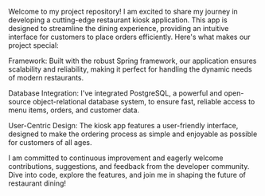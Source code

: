 Welcome to my project repository! I am excited to share my journey in developing a cutting-edge restaurant kiosk application. This app is designed to streamline the dining experience, providing an intuitive interface for customers to place orders efficiently. Here's what makes our project special:

Framework: Built with the robust Spring framework, our application ensures scalability and reliability, making it perfect for handling the dynamic needs of modern restaurants.

Database Integration: I've integrated PostgreSQL, a powerful and open-source object-relational database system, to ensure fast, reliable access to menu items, orders, and customer data.

User-Centric Design: The kiosk app features a user-friendly interface, designed to make the ordering process as simple and enjoyable as possible for customers of all ages.

I am committed to continuous improvement and eagerly welcome contributions, suggestions, and feedback from the developer community. Dive into code, explore the features, and join me in shaping the future of restaurant dining!
